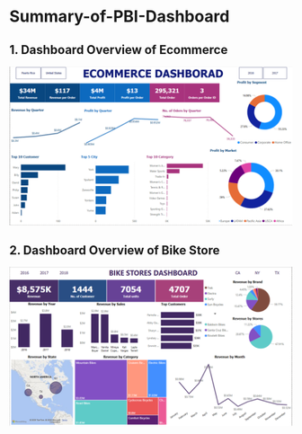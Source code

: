 # Summary-of-PBI-Dashboard

## 1. Dashboard Overview of Ecommerce
  ![powerbi_1](https://github.com/PhungThien63f/Ecommerce/blob/main/PBI.png)

## 2. Dashboard Overview of Bike Store
   ![powerbi](https://github.com/PhungThien63f/BikeStores/blob/main/images/Screenshot%202025-03-15%20005956.png)
